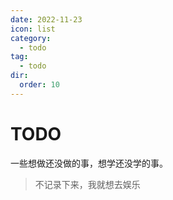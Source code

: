 ```yaml
---
date: 2022-11-23
icon: list
category:
  - todo
tag:
  - todo
dir:
  order: 10
---
```

# TODO

一些想做还没做的事，想学还没学的事。
> 不记录下来，我就想去娱乐
